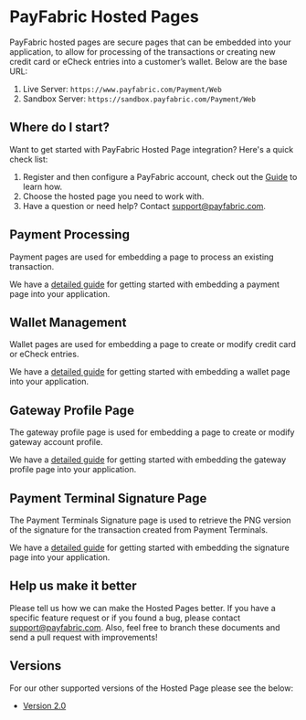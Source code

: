 # PayFabric Hosted Pages

PayFabric hosted pages are secure pages that can be embedded into your application, to allow for processing of the transactions or creating new credit card or eCheck entries into a customer’s wallet. Below are the base URL:

1. Live Server:      ``https://www.payfabric.com/Payment/Web``
2. Sandbox Server:   ``https://sandbox.payfabric.com/Payment/Web``

## Where do I start?
Want to get started with PayFabric Hosted Page integration? Here's a quick check list:

1. Register and then configure a PayFabric account, check out the [Guide](https://github.com/PayFabric/Portal/tree/master/PayFabric/Sections/Configure%20Portal.md) to learn how.
2. Choose the hosted page you need to work with.
3. Have a question or need help? Contact <support@payfabric.com>.


## Payment Processing

 Payment pages are used for embedding a page to process an existing transaction.

We have a [detailed guide](Workflows/Payment%20Processing.md) for getting started with embedding a payment page into your application.

## Wallet Management

Wallet pages are used for embedding a page to create or modify credit card or eCheck entries.

We have a [detailed guide](Workflows/Wallet%20Management.md) for getting started with embedding a wallet page into your application.

## Gateway Profile Page

The gateway profile page is used for embedding a page to create or modify gateway account profile.

We have a [detailed guide](Workflows/Manage%20Gateway%20Profile.md) for getting started with embedding the gateway profile page into your application.

## Payment Terminal Signature Page

The Payment Terminals Signature page is used to retrieve the PNG version of the signature for the transaction created from Payment Terminals.

We have a [detailed guide](Workflows/Payment%20Terminal%20Signature.md) for getting started with embedding the signature page into your application.

## Help us make it better
Please tell us how we can make the Hosted Pages better. If you have a specific feature request or if you found a bug, please contact support@payfabric.com. Also, feel free to branch these documents and send a pull request with improvements!

## Versions

For our other supported versions of the Hosted Page please see the below:

* [Version 2.0](https://github.com/PayFabric/Hosted-Pages/tree/v2)


